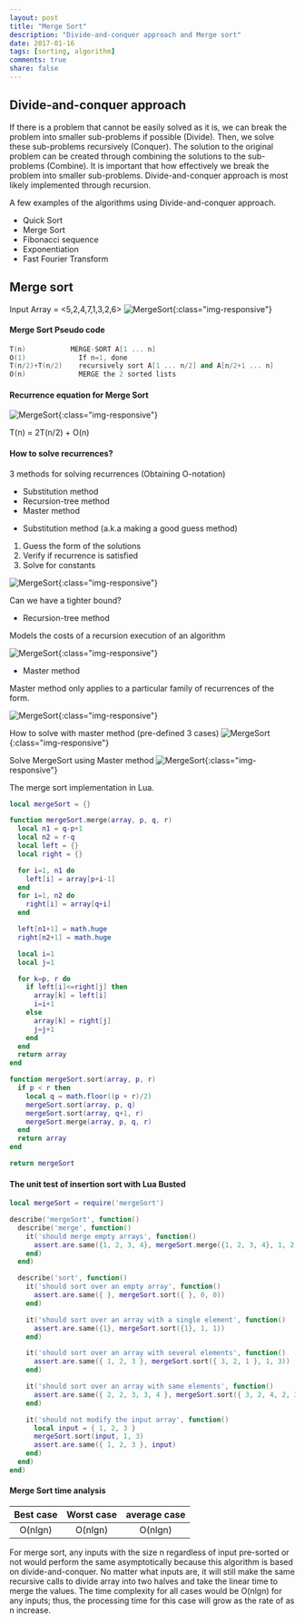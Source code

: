 ```yaml
---
layout: post
title: "Merge Sort"
description: "Divide-and-conquer approach and Merge sort"
date: 2017-01-16
tags: [sorting, algorithm]
comments: true
share: false
---
```


## Divide-and-conquer approach

If there is a problem that cannot be easily solved as it is, we can break the problem into smaller sub-problems if possible (Divide). Then, we solve these sub-problems recursively (Conquer). The solution to the original problem can be created through combining the solutions to the sub-problems (Combine). It is important that how effectively we break the problem into smaller sub-problems. Divide-and-conquer approach is most likely implemented through recursion.

A few examples of the algorithms using Divide-and-conquer approach.

* Quick Sort
* Merge Sort
* Fibonacci sequence
* Exponentiation
* Fast Fourier Transform

## Merge sort

Input Array = <5,2,4,7,1,3,2,6>
![MergeSort](/assets/images/MergeSort.png){:class="img-responsive"}

#### Merge Sort Pseudo code

```cpp
T(n)           MERGE-SORT A[1 ... n]
O(1)             If n=1, done                        
T(n/2)+T(n/2)    recursively sort A[1 ... n/2] and A[n/2+1 ... n]
O(n)             MERGE the 2 sorted lists
```

#### Recurrence equation for Merge Sort
![MergeSort](/assets/images/MergeSort_RecurrenceEqn.png){:class="img-responsive"}

T(n) = 2T(n/2) + O(n)


#### How to solve recurrences?

3 methods for solving recurrences (Obtaining O-notation)

* Substitution method
* Recursion-tree method
* Master method

- Substitution method (a.k.a making a good guess method)

1. Guess the form of the solutions
2. Verify if recurrence is satisfied
3. Solve for constants

![MergeSort](/assets/images/SubstitutionMethod.png){:class="img-responsive"}

Can we have a tighter bound?

- Recursion-tree method

Models the costs of a recursion execution of an algorithm

![MergeSort](/assets/images/Recursion_tree.png){:class="img-responsive"}

- Master method

Master method only applies to a particular family of recurrences of the form.

![MergeSort](/assets/images/MasterMethodForm.png){:class="img-responsive"}

How to solve with master method (pre-defined 3 cases)
![MergeSort](/assets/images/MasterMethodCases.png){:class="img-responsive"}

Solve MergeSort using Master method
![MergeSort](/assets/images/MergeSort_MasterMethod.png){:class="img-responsive"}


The merge sort implementation in Lua.

```lua
local mergeSort = {}

function mergeSort.merge(array, p, q, r)
  local n1 = q-p+1
  local n2 = r-q
  local left = {}
  local right = {}

  for i=1, n1 do
    left[i] = array[p+i-1]
  end
  for i=1, n2 do
    right[i] = array[q+i]
  end

  left[n1+1] = math.huge
  right[n2+1] = math.huge

  local i=1
  local j=1

  for k=p, r do
    if left[i]<=right[j] then
      array[k] = left[i]
      i=i+1
    else
      array[k] = right[j]
      j=j+1
    end
  end
  return array
end

function mergeSort.sort(array, p, r)
  if p < r then
    local q = math.floor((p + r)/2)
    mergeSort.sort(array, p, q)
    mergeSort.sort(array, q+1, r)
    mergeSort.merge(array, p, q, r)
  end
  return array
end

return mergeSort

```

#### The unit test of insertion sort with Lua Busted

```lua
local mergeSort = require('mergeSort')

describe('mergeSort', function()
  describe('merge', function()
    it('should merge empty arrays', function()
      assert.are.same({1, 2, 3, 4}, mergeSort.merge({1, 2, 3, 4}, 1, 2, 4))
    end)
  end)

  describe('sort', function()
    it('should sort over an empty array', function()
      assert.are.same({ }, mergeSort.sort({ }, 0, 0))
    end)

    it('should sort over an array with a single element', function()
      assert.are.same({1}, mergeSort.sort({1}, 1, 1))
    end)

    it('should sort over an array with several elements', function()
      assert.are.same({ 1, 2, 3 }, mergeSort.sort({ 3, 2, 1 }, 1, 3))
    end)

    it('should sort over an array with same elements', function()
      assert.are.same({ 2, 2, 3, 3, 4 }, mergeSort.sort({ 3, 2, 4, 2, 3 }, 1, 5))
    end)

    it('should not modify the input array', function()
      local input = { 1, 2, 3 }
      mergeSort.sort(input, 1, 3)
      assert.are.same({ 1, 2, 3 }, input)
    end)
  end)
end)

```

#### Merge Sort time analysis

| Best case | Worst case | average case |
|:--------:|:--------:|:-------:|
| O(nlgn)  | O(nlgn) | O(nlgn) |

For merge sort, any inputs with the size n regardless of input pre-sorted or not would perform the same asymptotically because this algorithm is based on divide-and-conquer. No matter what inputs are, it will still make the same recursive calls to divide array into two halves and take the linear time to merge the values. The time complexity for all cases would be O(nlgn) for any inputs; thus, the processing time for this case will grow as the rate of as n increase.
